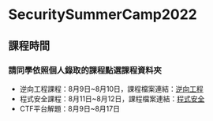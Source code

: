 # SecuritySummerCamp2022
## 課程時間
### 請同學依照個人錄取的課程點選課程資料夾
- 逆向工程課程：8月9日~8月10日，課程檔案連結：[逆向工程](https://github.com/MyFirstSecurity2020/SecuritySummerCamp2022/tree/main/%E9%80%86%E5%90%91%E5%B7%A5%E7%A8%8B)
- 程式安全課程：8月11日~8月12日，課程檔案連結：[程式安全](https://github.com/MyFirstSecurity2020/SecuritySummerCamp2022/tree/main/%E7%A8%8B%E5%BC%8F%E5%AE%89%E5%85%A8)
- CTF平台解題：8月9日~8月17日
